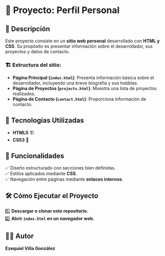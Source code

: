 # 📌 Proyecto: Perfil Personal  

## 📝 Descripción  

Este proyecto consiste en un **sitio web personal** desarrollado con **HTML y CSS**. Su propósito es presentar información sobre el desarrollador, sus proyectos y datos de contacto.  

### 🏗️ Estructura del sitio:  
- **Página Principal (`index.html`)**: Presenta información básica sobre el desarrollador, incluyendo una breve biografía y sus hobbies.  
- **Página de Proyectos (`projects.html`)**: Muestra una lista de proyectos realizados.  
- **Página de Contacto (`contact.html`)**: Proporciona información de contacto.  

## 🚀 Tecnologías Utilizadas  

- **HTML5** 🏗️  
- **CSS3** 🎨  

## 🎯 Funcionalidades  

✅ Diseño estructurado con secciones bien definidas.  
✅ Estilos aplicados mediante **CSS**.  
✅ Navegación entre páginas mediante **enlaces internos**.  

## 🛠️ Cómo Ejecutar el Proyecto  

1️⃣ **Descargar o clonar este repositorio.**  
2️⃣ **Abrir `index.html` en un navegador web.**  

## 👨‍💻 Autor  

**Ezequiel Villa González**  
